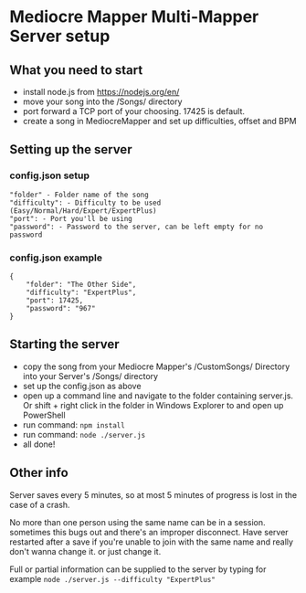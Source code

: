 # Mediocre Mapper Multi-Mapper Server setup

## What you need to start
 * install node.js from https://nodejs.org/en/
 * move your song into the /Songs/ directory
 * port forward a TCP port of your choosing. 17425 is default.
 * create a song in MediocreMapper and set up difficulties, offset and BPM


## Setting up the server
### config.json setup 
```
"folder" - Folder name of the song
"difficulty": - Difficulty to be used (Easy/Normal/Hard/Expert/ExpertPlus)
"port": - Port you'll be using
"password": - Password to the server, can be left empty for no password
```
### config.json example
```
{
	"folder": "The Other Side",
	"difficulty": "ExpertPlus",
	"port": 17425,
	"password": "967"
}
```

## Starting the server
 * copy the song from your Mediocre Mapper's /CustomSongs/ Directory into your Server's /Songs/ directory
 * set up the config.json as above
 * open up a command line and navigate to the folder containing server.js. Or shift + right click in the folder in Windows Explorer to and open up PowerShell
 * run command: `npm install`
 * run command: `node ./server.js`
 * all done!

## Other info
Server saves every 5 minutes, so at most 5 minutes of progress is lost in the case of a crash.

No more than one person using the same name can be in a session. sometimes this bugs out and there's an improper disconnect. Have server restarted after a save if you're unable to join with the same name and really don't wanna change it. or just change it.

Full or partial information can be supplied to the server by typing for example `node ./server.js --difficulty "ExpertPlus"`

